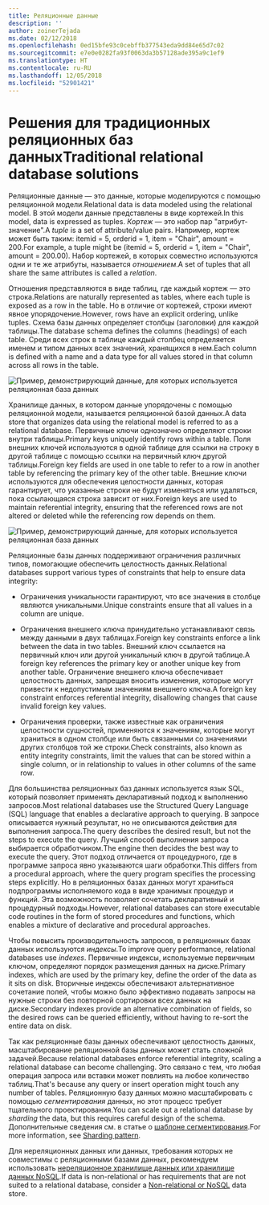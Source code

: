 ```yaml
---
title: Реляционные данные
description: ''
author: zoinerTejada
ms.date: 02/12/2018
ms.openlocfilehash: 0ed15bfe93c0cebffb377543eda9dd84e65d7c02
ms.sourcegitcommit: e7e0e0282fa93f0063da3b57128ade395a9c1ef9
ms.translationtype: HT
ms.contentlocale: ru-RU
ms.lasthandoff: 12/05/2018
ms.locfileid: "52901421"
---
```

# <a name="traditional-relational-database-solutions"></a><span data-ttu-id="009de-102">Решения для традиционных реляционных баз данных</span><span class="sxs-lookup"><span data-stu-id="009de-102">Traditional relational database solutions</span></span>

<span data-ttu-id="009de-103">Реляционные данные — это данные, которые моделируются с помощью реляционной модели.</span><span class="sxs-lookup"><span data-stu-id="009de-103">Relational data is data modeled using the relational model.</span></span> <span data-ttu-id="009de-104">В этой модели данные представлены в виде кортежей.</span><span class="sxs-lookup"><span data-stu-id="009de-104">In this model, data is expressed as tuples.</span></span> <span data-ttu-id="009de-105">*Кортеж* — это набор пар "атрибут-значение".</span><span class="sxs-lookup"><span data-stu-id="009de-105">A *tuple* is a set of attribute/value pairs.</span></span> <span data-ttu-id="009de-106">Например, кортеж может быть таким: itemid = 5, orderid = 1, item = "Chair", amount = 200.</span><span class="sxs-lookup"><span data-stu-id="009de-106">For example, a tuple might be (itemid = 5, orderid = 1, item = "Chair", amount = 200.00).</span></span> <span data-ttu-id="009de-107">Набор кортежей, в которых совместно используются одни и те же атрибуты, называется *отношением*.</span><span class="sxs-lookup"><span data-stu-id="009de-107">A set of tuples that all share the same attributes is called a *relation*.</span></span> 

<span data-ttu-id="009de-108">Отношения представляются в виде таблиц, где каждый кортеж — это строка.</span><span class="sxs-lookup"><span data-stu-id="009de-108">Relations are naturally represented as tables, where each tuple is exposed as a row in the table.</span></span> <span data-ttu-id="009de-109">Но в отличие от кортежей, строки имеют явное упорядочение.</span><span class="sxs-lookup"><span data-stu-id="009de-109">However, rows have an explicit ordering, unlike tuples.</span></span> <span data-ttu-id="009de-110">Схема базы данных определяет столбцы (заголовки) для каждой таблицы.</span><span class="sxs-lookup"><span data-stu-id="009de-110">The database schema defines the columns (headings) of each table.</span></span> <span data-ttu-id="009de-111">Среди всех строк в таблице каждый столбец определяется именем и типом данных всех значений, хранящихся в нем.</span><span class="sxs-lookup"><span data-stu-id="009de-111">Each column is defined with a name and a data type for all values stored in that column across all rows in the table.</span></span>

![Пример, демонстрирующий данные, для которых используется реляционная база данных](../images/example-relational.png)

<span data-ttu-id="009de-113">Хранилище данных, в котором данные упорядочены с помощью реляционной модели, называется реляционной базой данных.</span><span class="sxs-lookup"><span data-stu-id="009de-113">A data store that organizes data using the relational model is referred to as a relational database.</span></span> <span data-ttu-id="009de-114">Первичные ключи однозначно определяют строки внутри таблицы.</span><span class="sxs-lookup"><span data-stu-id="009de-114">Primary keys uniquely identify rows within a table.</span></span> <span data-ttu-id="009de-115">Поля внешних ключей используются в одной таблице для ссылки на строку в другой таблице с помощью ссылки на первичный ключ другой таблицы.</span><span class="sxs-lookup"><span data-stu-id="009de-115">Foreign key fields are used in one table to refer to a row in another table by referencing the primary key of the other table.</span></span> <span data-ttu-id="009de-116">Внешние ключи используются для обеспечения целостности данных, которая гарантирует, что указанные строки не будут изменяться или удаляться, пока ссылающаяся строка зависит от них.</span><span class="sxs-lookup"><span data-stu-id="009de-116">Foreign keys are used to maintain referential integrity, ensuring that the referenced rows are not altered or deleted while the referencing row depends on them.</span></span> 

![Пример, демонстрирующий данные, для которых используется реляционная база данных](../images/example-relational2.png)

<span data-ttu-id="009de-118">Реляционные базы данных поддерживают ограничения различных типов, помогающие обеспечить целостность данных.</span><span class="sxs-lookup"><span data-stu-id="009de-118">Relational databases support various types of constraints that help to ensure data integrity:</span></span>

- <span data-ttu-id="009de-119">Ограничения уникальности гарантируют, что все значения в столбце являются уникальными.</span><span class="sxs-lookup"><span data-stu-id="009de-119">Unique constraints ensure that all values in a column are unique.</span></span> 

- <span data-ttu-id="009de-120">Ограничения внешнего ключа принудительно устанавливают связь между данными в двух таблицах.</span><span class="sxs-lookup"><span data-stu-id="009de-120">Foreign key constraints enforce a link between the data in two tables.</span></span> <span data-ttu-id="009de-121">Внешний ключ ссылается на первичный ключ или другой уникальный ключ в другой таблице.</span><span class="sxs-lookup"><span data-stu-id="009de-121">A foreign key references the primary key or another unique key from another table.</span></span> <span data-ttu-id="009de-122">Ограничение внешнего ключа обеспечивает целостность данных, запрещая вносить изменения, которые могут привести к недопустимым значениям внешнего ключа.</span><span class="sxs-lookup"><span data-stu-id="009de-122">A foreign key constraint enforces referential integrity, disallowing changes that cause invalid foreign key values.</span></span>

- <span data-ttu-id="009de-123">Ограничения проверки, также известные как ограничения целостности сущностей, применяются к значениям, которые могут храниться в одном столбце или быть связанными со значениями других столбцов той же строки.</span><span class="sxs-lookup"><span data-stu-id="009de-123">Check constraints, also known as entity integrity constraints, limit the values that can be stored within a single column, or in relationship to values in other columns of the same row.</span></span> 

<span data-ttu-id="009de-124">Для большинства реляционных баз данных используется язык SQL, который позволяет применять декларативный подход к выполнению запросов.</span><span class="sxs-lookup"><span data-stu-id="009de-124">Most relational databases use the Structured Query Language (SQL) language that enables a declarative approach to querying.</span></span> <span data-ttu-id="009de-125">В запросе описывается нужный результат, но не описываются действия для выполнения запроса.</span><span class="sxs-lookup"><span data-stu-id="009de-125">The query describes the desired result, but not the steps to execute the query.</span></span> <span data-ttu-id="009de-126">Лучший способ выполнения запроса выбирается обработчиком.</span><span class="sxs-lookup"><span data-stu-id="009de-126">The engine then decides the best way to execute the query.</span></span> <span data-ttu-id="009de-127">Этот подход отличается от процедурного, где в программе запроса явно указываются шаги обработки.</span><span class="sxs-lookup"><span data-stu-id="009de-127">This differs from a procedural approach, where the query program specifies the processing steps explicitly.</span></span> <span data-ttu-id="009de-128">Но в реляционных базах данных могут храниться подпрограммы исполняемого кода в виде хранимых процедур и функций. Эта возможность позволяет сочетать декларативный и процедурный подходы.</span><span class="sxs-lookup"><span data-stu-id="009de-128">However, relational databases can store executable code routines in the form of stored procedures and functions, which enables a mixture of declarative and procedural approaches.</span></span>

<span data-ttu-id="009de-129">Чтобы повысить производительность запросов, в реляционных базах данных используются *индексы*.</span><span class="sxs-lookup"><span data-stu-id="009de-129">To improve query performance, relational databases use *indexes*.</span></span> <span data-ttu-id="009de-130">Первичные индексы, используемые первичным ключом, определяют порядок размещения данных на диске.</span><span class="sxs-lookup"><span data-stu-id="009de-130">Primary indexes, which are used by the primary key, define the order of the data as it sits on disk.</span></span> <span data-ttu-id="009de-131">Вторичные индексы обеспечивают альтернативное сочетание полей, чтобы можно было эффективно подавать запросы на нужные строки без повторной сортировки всех данных на диске.</span><span class="sxs-lookup"><span data-stu-id="009de-131">Secondary indexes provide an alternative combination of fields, so the desired rows can be queried efficiently, without having to re-sort the entire data on disk.</span></span>

<span data-ttu-id="009de-132">Так как реляционные базы данных обеспечивают целостность данных, масштабирование реляционной базы данных может стать сложной задачей.</span><span class="sxs-lookup"><span data-stu-id="009de-132">Because relational databases enforce referential integrity, scaling a relational database can become challenging.</span></span> <span data-ttu-id="009de-133">Это связано с тем, что любая операция запроса или вставки может повлиять на любое количество таблиц.</span><span class="sxs-lookup"><span data-stu-id="009de-133">That's because any query or insert operation might touch any number of tables.</span></span> <span data-ttu-id="009de-134">Реляционную базу данных можно масштабировать с помощью *сегментирования* данных, но этот процесс требует тщательного проектирования.</span><span class="sxs-lookup"><span data-stu-id="009de-134">You can scale out a relational database by *sharding* the data, but this requires careful design of the schema.</span></span> <span data-ttu-id="009de-135">Дополнительные сведения см. в статье о [шаблоне сегментирования](../../patterns/sharding.md).</span><span class="sxs-lookup"><span data-stu-id="009de-135">For more information, see [Sharding pattern](../../patterns/sharding.md).</span></span>

<span data-ttu-id="009de-136">Для нереляционных данных или данных, требования которых не совместимы с реляционными базами данных, рекомендуем использовать [нереляционное хранилище данных или хранилище данных NoSQL](../big-data/non-relational-data.md).</span><span class="sxs-lookup"><span data-stu-id="009de-136">If data is non-relational or has requirements that are not suited to a relational database, consider a [Non-relational or NoSQL](../big-data/non-relational-data.md) data store.</span></span>

